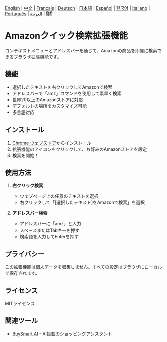 [English](../README.md) | [中文](README_zh.md) | [Français](README_fr.md) | [Deutsch](README_de.md) | [日本語](README_ja.md) | [Español](README_es.md) | [한국어](README_ko.md) | [Italiano](README_it.md) | [Português](README_pt.md) | [العربية](README_ar.md) | [हिंदी](README_hi.md)
# Amazonクイック検索拡張機能

コンテキストメニューとアドレスバーを通じて、Amazonの商品を即座に検索できるブラウザ拡張機能です。

## 機能

- 選択したテキストを右クリックしてAmazonで検索
- アドレスバーで「amz」コマンドを使用して素早く検索
- 世界20以上のAmazonストアに対応
- デフォルトの場所をカスタマイズ可能
- 多言語対応

## インストール

1. [Chrome ウェブストア](https://chromewebstore.google.com/detail/amazon-quick-search-right/cjfihmfkemfbaeiihbeefmapfahgjodi)からインストール
2. 拡張機能のアイコンをクリックして、お好みのAmazonストアを設定
3. 検索を開始！

## 使用方法

1. **右クリック検索**
   - ウェブページ上の任意のテキストを選択
   - 右クリックして「[選択したテキスト]をAmazonで検索」を選択

2. **アドレスバー検索**
   - アドレスバーに「amz」と入力
   - スペースまたはTabキーを押す
   - 検索語を入力してEnterを押す

## プライバシー

この拡張機能は個人データを収集しません。すべての設定はブラウザにローカルで保存されます。

## ライセンス

MITライセンス

## 関連ツール

- [BuySmart AI](https://www.buysmart.ai/chat) - AI搭載のショッピングアシスタント